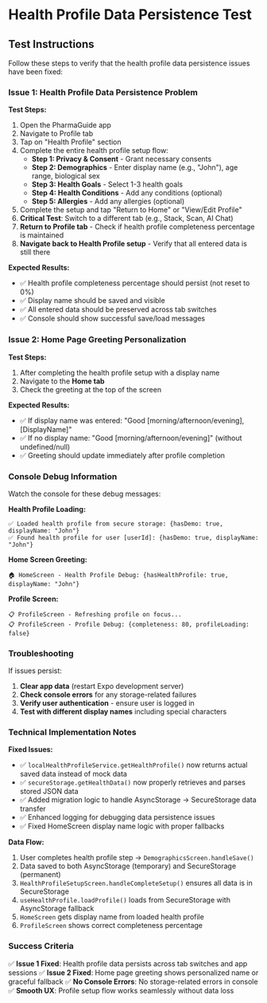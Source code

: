 # Health Profile Data Persistence Test

## Test Instructions

Follow these steps to verify that the health profile data persistence issues have been fixed:

### Issue 1: Health Profile Data Persistence Problem

**Test Steps:**
1. Open the PharmaGuide app
2. Navigate to Profile tab
3. Tap on "Health Profile" section
4. Complete the entire health profile setup flow:
   - **Step 1: Privacy & Consent** - Grant necessary consents
   - **Step 2: Demographics** - Enter display name (e.g., "John"), age range, biological sex
   - **Step 3: Health Goals** - Select 1-3 health goals
   - **Step 4: Health Conditions** - Add any conditions (optional)
   - **Step 5: Allergies** - Add any allergies (optional)
5. Complete the setup and tap "Return to Home" or "View/Edit Profile"
6. **Critical Test**: Switch to a different tab (e.g., Stack, Scan, AI Chat)
7. **Return to Profile tab** - Check if health profile completeness percentage is maintained
8. **Navigate back to Health Profile setup** - Verify that all entered data is still there

**Expected Results:**
- ✅ Health profile completeness percentage should persist (not reset to 0%)
- ✅ Display name should be saved and visible
- ✅ All entered data should be preserved across tab switches
- ✅ Console should show successful save/load messages

### Issue 2: Home Page Greeting Personalization

**Test Steps:**
1. After completing the health profile setup with a display name
2. Navigate to the **Home tab**
3. Check the greeting at the top of the screen

**Expected Results:**
- ✅ If display name was entered: "Good [morning/afternoon/evening], [DisplayName]"
- ✅ If no display name: "Good [morning/afternoon/evening]" (without undefined/null)
- ✅ Greeting should update immediately after profile completion

### Console Debug Information

Watch the console for these debug messages:

**Health Profile Loading:**
```
✅ Loaded health profile from secure storage: {hasDemo: true, displayName: "John"}
✅ Found health profile for user [userId]: {hasDemo: true, displayName: "John"}
```

**Home Screen Greeting:**
```
🏠 HomeScreen - Health Profile Debug: {hasHealthProfile: true, displayName: "John"}
```

**Profile Screen:**
```
📋 ProfileScreen - Refreshing profile on focus...
📋 ProfileScreen - Profile Debug: {completeness: 80, profileLoading: false}
```

### Troubleshooting

If issues persist:

1. **Clear app data** (restart Expo development server)
2. **Check console errors** for any storage-related failures
3. **Verify user authentication** - ensure user is logged in
4. **Test with different display names** including special characters

### Technical Implementation Notes

**Fixed Issues:**
- ✅ `localHealthProfileService.getHealthProfile()` now returns actual saved data instead of mock data
- ✅ `secureStorage.getHealthData()` now properly retrieves and parses stored JSON data
- ✅ Added migration logic to handle AsyncStorage → SecureStorage data transfer
- ✅ Enhanced logging for debugging data persistence issues
- ✅ Fixed HomeScreen display name logic with proper fallbacks

**Data Flow:**
1. User completes health profile step → `DemographicsScreen.handleSave()`
2. Data saved to both AsyncStorage (temporary) and SecureStorage (permanent)
3. `HealthProfileSetupScreen.handleCompleteSetup()` ensures all data is in SecureStorage
4. `useHealthProfile.loadProfile()` loads from SecureStorage with AsyncStorage fallback
5. `HomeScreen` gets display name from loaded health profile
6. `ProfileScreen` shows correct completeness percentage

### Success Criteria

✅ **Issue 1 Fixed**: Health profile data persists across tab switches and app sessions
✅ **Issue 2 Fixed**: Home page greeting shows personalized name or graceful fallback
✅ **No Console Errors**: No storage-related errors in console
✅ **Smooth UX**: Profile setup flow works seamlessly without data loss
